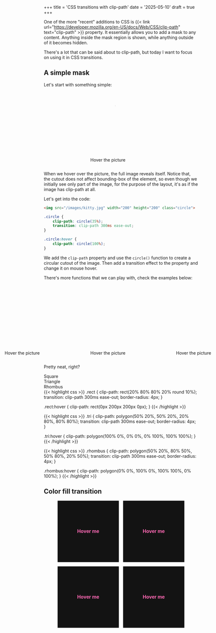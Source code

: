 +++
title = 'CSS transitions with clip-path'
date = '2025-05-10'
draft = true
+++

One of the more "recent" additions to CSS is {{< link url="https://developer.mozilla.org/en-US/docs/Web/CSS/clip-path" text="clip-path" >}} property. It essentially allows you to add a mask to any content. Anything inside the mask region is shown, while anything outside of it becomes hidden.

There's a lot that can be said about to clip-path, but today I want to focus on using it in CSS transitions.

<!--more-->

<style>
.example {
    display: flex;
    justify-content: center;
}
</style>

## A simple mask

Let's start with something simple:

<style>
    .circle {
        clip-path: circle(35%);
        transition: clip-path 300ms ease-out;
        border-radius: 4px;
    }

    .circle:hover {
        clip-path: circle(100%);
    }
</style>
<div class="example">
    <figure>
        <img src="/images/kitty.jpg" alt="A kitty sunbathing in a outside sofa" width="200" height="200" class="circle">
        <figcaption>Hover the picture</figcaption>
    </figure>
</div>

When we hover over the picture, the full image reveals itself. Notice that, the cutout does not affect bounding-box of the element, so even though we initially see only part of the image, for the purpose of the layout, it's as if the image has clip-path at all.

Let's get into the code:

```html
<img src="/images/kitty.jpg" width="200" height="200" class="circle">
```

```css
.circle {
    clip-path: circle(35%);
    transition: clip-path 300ms ease-out;
}

.circle:hover {
    clip-path: circle(100%);
}
```

We add the `clip-path` property and use the `circle()` function to create a circular cutout of the image. Then add a transition effect to the property and change it on mouse hover.

There's more functions that we can play with, check the examples below:

<style>
    .rect {
        clip-path: rect(20% 80% 80% 20% round 10%);
        transition: clip-path 300ms ease-out;
        border-radius: 4px;
    }

    .rect:hover {
        clip-path: rect(0px 200px 200px 0px);
    }

    .tri {
        clip-path: polygon(50% 20%, 50% 20%, 20% 80%, 80% 80%);
        transition: clip-path 300ms ease-out;
        border-radius: 4px;
    }

    .tri:hover {
        clip-path: polygon(100% 0%, 0% 0%, 0% 100%, 100% 100%);
    }

    .rhombus {
        clip-path: polygon(50% 20%, 80% 50%, 50% 80%, 20% 50%);
        transition: clip-path 300ms ease-out;
        border-radius: 4px;
    }

    .rhombus:hover {
        clip-path: polygon(0% 0%, 100% 0%, 100% 100%, 0% 100%);
    }
</style>
<div class="example">
    <figure>
        <img src="/images/kitty.jpg" alt="A kitty sunbathing in a outside sofa" width="200" height="200" class="rect">
        <figcaption>Hover the picture</figcaption>
    </figure>
    <figure>
        <img src="/images/kitty.jpg" alt="A kitty sunbathing in a outside sofa" width="200" height="200" class="tri">
        <figcaption>Hover the picture</figcaption>
    </figure>
    <figure>
        <img src="/images/kitty.jpg" alt="A kitty sunbathing in a outside sofa" width="200" height="200" class="rhombus">
        <figcaption>Hover the picture</figcaption>
    </figure>
</div>

Pretty neat, right?

<div class="tabs" id="tabs-01">
    <div class="tabs-header">
        <div data-index="1" class="tabs-item tabs--active">Square</div>
        <div data-index="2" class="tabs-item">Triangle</div>
        <div data-index="3" class="tabs-item">Rhombus</div>
    </div>
    <div class="tabs-body">
        <div data-index="1" class="tabs-item tabs--active">
{{< highlight css >}}
.rect {
    clip-path: rect(20% 80% 80% 20% round 10%);
    transition: clip-path 300ms ease-out;
    border-radius: 4px;
}

.rect:hover {
    clip-path: rect(0px 200px 200px 0px);
}
{{< /highlight >}}
        </div>
        <div data-index="2" class="tabs-item">
{{< highlight css >}}
.tri {
    clip-path: polygon(50% 20%, 50% 20%, 20% 80%, 80% 80%);
    transition: clip-path 300ms ease-out;
    border-radius: 4px;
}

.tri:hover {
    clip-path: polygon(100% 0%, 0% 0%, 0% 100%, 100% 100%);
}
{{< /highlight >}}
        </div>
        <div data-index="3" class="tabs-item">
{{< highlight css >}}
.rhombus {
    clip-path: polygon(50% 20%, 80% 50%, 50% 80%, 20% 50%);
    transition: clip-path 300ms ease-out;
    border-radius: 4px;
}

.rhombus:hover {
    clip-path: polygon(0% 0%, 100% 0%, 100% 100%, 0% 100%);
}
{{< /highlight >}}
        </div>
    </div>
</div>

## Color fill transition

<style>
.transitions {
    display: grid;
    grid-template-columns: 1fr 1fr;
    justify-content: center;
    justify-items: center;
    gap: 1em;
}

.card {
    display: grid;
    cursor: pointer;
    font-size: 1.1em;
    line-height: 1;
}

.card__default,
.card__transition {
    grid-column: 1;
    grid-row: 1;
    width: 200px;
    height: 200px;
    background-color: #131313;
    display: flex;
    justify-content: center;
    align-items: center;
    color: hotpink;
    font-weight: bold;
}

.card__transition {
    color: #131313;
    background-color: hotpink;
    clip-path: polygon(0% 0%, 0% 0%, 0% 100%, 0% 100%);
    transition: all 200ms ease-out;
}

.ex-01:hover .card__transition {
    clip-path: polygon(0% 0%, 100% 0%, 100% 100%, 0% 100%);
}

.ex-02 .card__transition {
    clip-path: polygon(0% 0%, 100% 0%, 100% 0%, 0% 0%);
}

.ex-02:hover .card__transition {
    clip-path: polygon(0% 0%, 100% 0%, 100% 100%, 0% 100%);
}

.ex-03:hover .card__transition {
    clip-path: polygon(0% 0%, 200% 0%, 100% 100%, 0% 100%);
}

.ex-04:hover .card__transition {
    clip-path: polygon(0% 0%, 100% 0%, 200% 100%, 0% 100%);
}
</style>
<div class="example">
    <div class="transitions">
        <div class="card ex-01">
            <div class="card__default">
                <div class="card__title">Hover me</div>
            </div>
            <div class="card__transition">
                <div class="card__title">Hover me</div>
            </div>
        </div>
        <div class="card ex-02">
            <div class="card__default">
                <div class="card__title">Hover me</div>
            </div>
            <div class="card__transition">
                <div class="card__title">Hover me</div>
            </div>
        </div>
        <div class="card ex-03">
            <div class="card__default">
                <div class="card__title">Hover me</div>
            </div>
            <div class="card__transition">
                <div class="card__title">Hover me</div>
            </div>
        </div>
        <div class="card ex-04">
            <div class="card__default">
                <div class="card__title">Hover me</div>
            </div>
            <div class="card__transition">
                <div class="card__title">Hover me</div>
            </div>
        </div>
    </div>
</div>
